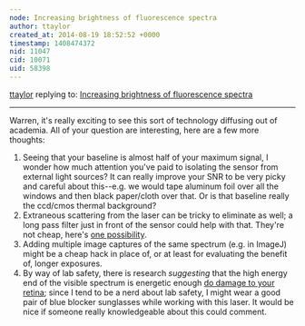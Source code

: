 ```yaml
---
node: Increasing brightness of fluorescence spectra
author: ttaylor
created_at: 2014-08-19 18:52:52 +0000
timestamp: 1408474372
nid: 11047
cid: 10071
uid: 58398
---
```




[ttaylor](../profile/ttaylor) replying to: [Increasing brightness of fluorescence spectra](../notes/warren/08-13-2014/increasing-brightness-of-fluorescence-spectra)

----
Warren, it's really exciting to see this sort of technology diffusing out of academia. All of your question are interesting, here are a few more thoughts:
1) Seeing that your baseline is almost half of your maximum signal, I wonder how much attention you've paid to isolating the sensor from external light sources? It can really improve your SNR to be very picky and careful about this--e.g. we would tape aluminum foil over all the windows and then black paper/cloth over that. Or is that baseline really the ccd/cmos thermal background?   
2) Extraneous scattering from the laser can be tricky to eliminate as well; a long pass filter just in front of the sensor could help with that.  They're not cheap, here's [one possibility](http://www.thorlabs.com/newgrouppage9.cfm?objectgroup_id=3313&pn=DMLP425T&gclid=CPGbhZL8n8ACFcRAMgodAz4AOw).
3) Adding multiple image captures of the same spectrum (e.g. in ImageJ) might be a cheap hack in place of, or at least for evaluating the benefit of, longer exposures. 
4) By way of lab safety, there is research *suggesting* that the high energy end of the visible spectrum is energetic enough [do damage to your retina](http://en.wikipedia.org/wiki/High-energy_visible_light); since I tend to be a nerd about lab safety, I might wear a good pair of blue blocker sunglasses while working with this laser.  It would be nice if someone really knowledgeable about this could comment.  
